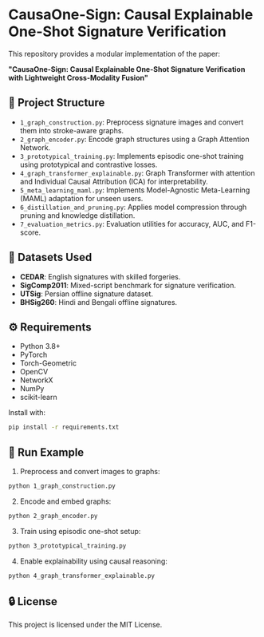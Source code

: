 # CausaOne-Sign: Causal Explainable One-Shot Signature Verification

This repository provides a modular implementation of the paper:

**"CausaOne-Sign: Causal Explainable One-Shot Signature Verification with Lightweight Cross-Modality Fusion"**

## 📁 Project Structure

- `1_graph_construction.py`: Preprocess signature images and convert them into stroke-aware graphs.
- `2_graph_encoder.py`: Encode graph structures using a Graph Attention Network.
- `3_prototypical_training.py`: Implements episodic one-shot training using prototypical and contrastive losses.
- `4_graph_transformer_explainable.py`: Graph Transformer with attention and Individual Causal Attribution (ICA) for interpretability.
- `5_meta_learning_maml.py`: Implements Model-Agnostic Meta-Learning (MAML) adaptation for unseen users.
- `6_distillation_and_pruning.py`: Applies model compression through pruning and knowledge distillation.
- `7_evaluation_metrics.py`: Evaluation utilities for accuracy, AUC, and F1-score.

## 📝 Datasets Used
- **CEDAR**: English signatures with skilled forgeries.
- **SigComp2011**: Mixed-script benchmark for signature verification.
- **UTSig**: Persian offline signature dataset.
- **BHSig260**: Hindi and Bengali offline signatures.

## ⚙️ Requirements
- Python 3.8+
- PyTorch
- Torch-Geometric
- OpenCV
- NetworkX
- NumPy
- scikit-learn

Install with:
```bash
pip install -r requirements.txt
```

## 🚀 Run Example

1. Preprocess and convert images to graphs:
```bash
python 1_graph_construction.py
```

2. Encode and embed graphs:
```bash
python 2_graph_encoder.py
```

3. Train using episodic one-shot setup:
```bash
python 3_prototypical_training.py
```

4. Enable explainability using causal reasoning:
```bash
python 4_graph_transformer_explainable.py
```

## 🔒 License
This project is licensed under the MIT License.
